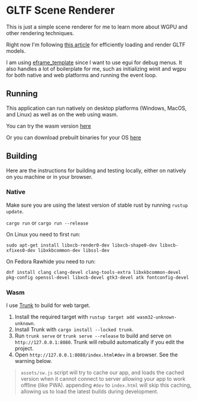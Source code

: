 # GLTF Scene Renderer

This is just a simple scene renderer for me to learn more about WGPU and other rendering techniques.

Right now I'm following [this article](toji.github.io/webgpu-gltf-case-study) for efficiently loading and render GLTF models.

I am using [eframe_template](https://github.com/emilk/eframe_template) since I want to use egui for debug menus. It also handles a lot of boilerplate for me, such as initializing winit and wgpu for both native and web platforms and running the event loop.

## Running

This application can run natively on desktop platforms (Windows, MacOS, and Linux) as well as on the web using wasm.

You can try the wasm version [here](https://gonkalbell.github.io/jmb-gtlf-renderer/)

Or you can download prebuilt binaries for your OS [here](https://github.com/Gonkalbell/jmb-gtlf-renderer/releases/tag/main-release)

## Building

Here are the instructions for building and testing locally, either on natively on you machine or in your browser.

### Native

Make sure you are using the latest version of stable rust by running `rustup update`.

`cargo run` or `cargo run --release`

On Linux you need to first run:

`sudo apt-get install libxcb-render0-dev libxcb-shape0-dev libxcb-xfixes0-dev libxkbcommon-dev libssl-dev`

On Fedora Rawhide you need to run:

`dnf install clang clang-devel clang-tools-extra libxkbcommon-devel pkg-config openssl-devel libxcb-devel gtk3-devel atk fontconfig-devel`

### Wasm

I use [Trunk](https://trunkrs.dev/) to build for web target.

1. Install the required target with `rustup target add wasm32-unknown-unknown`.
2. Install Trunk with `cargo install --locked trunk`.
3. Run `trunk serve` or `trunk serve --release` to build and serve on `http://127.0.0.1:8080`. Trunk will rebuild automatically if you edit the project.
4. Open `http://127.0.0.1:8080/index.html#dev` in a browser. See the warning below.

> `assets/sw.js` script will try to cache our app, and loads the cached version when it cannot connect to server allowing your app to work offline (like PWA).
> appending `#dev` to `index.html` will skip this caching, allowing us to load the latest builds during development.
